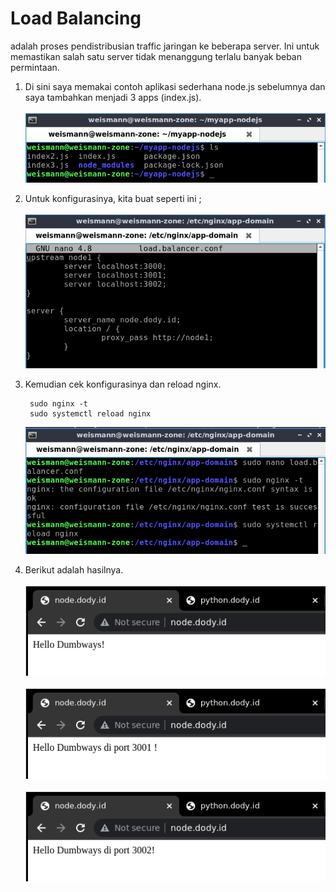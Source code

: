 # **Load Balancing**

adalah proses pendistribusian traffic jaringan ke beberapa server. Ini untuk memastikan salah satu server tidak menanggung terlalu banyak beban permintaan. 

1. Di sini saya memakai contoh aplikasi sederhana node.js sebelumnya dan saya tambahkan menjadi 3 apps (index.js). <br><br>
   ![contohapps](images/contohapps.png) <br>

2. Untuk konfigurasinya, kita buat seperti ini ; <br><br>
    ![setconf](images/setconf.png)

3. Kemudian cek konfigurasinya dan reload nginx.

        sudo nginx -t
        sudo systemctl reload nginx
    ![nginxtandreload](images/nginxtandreload.png) <br>

4. Berikut adalah hasilnya. <br><br>
    ![result1](images/result1.png) <br><br>
    ![result2](images/result2.png) <br><br>
    ![result3](images/result3.png) <br>